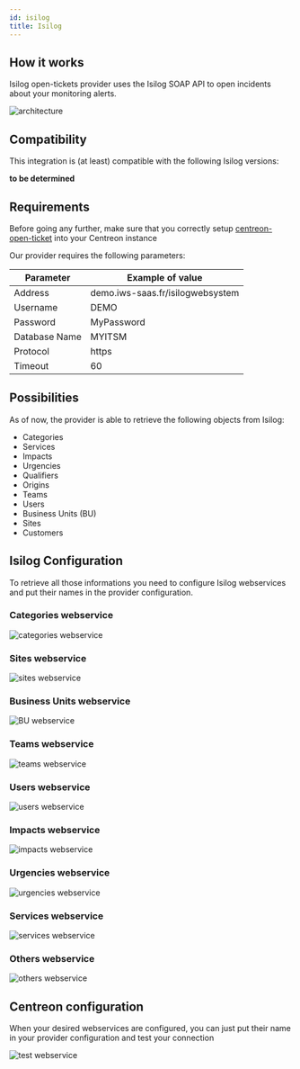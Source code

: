 ```yaml
---
id: isilog
title: Isilog
---
```


## How it works

Isilog open-tickets provider uses the Isilog SOAP API to open incidents about
your monitoring alerts.

![architecture](../../assets/integrations/open-tickets/ot-isilog-architecture.png)

## Compatibility

This integration is (at least) compatible with the following Isilog versions:

**to be determined**

## Requirements

Before going any further, make sure that you correctly setup
[centreon-open-ticket](https://documentation.centreon.com/docs/centreon-open-tickets/en/latest/installation/index.html)
into your Centreon instance

Our provider requires the following parameters:

| Parameter | Example of value                                |
| --------- | ----------------------------------------------- |
| Address   | demo.iws-saas.fr/isilogwebsystem                |
| Username  | DEMO                                            |
| Password  | MyPassword                                      |
| Database Name | MYITSM                                      |
| Protocol  | https                                           |
| Timeout   | 60                                              |

## Possibilities

As of now, the provider is able to retrieve the following objects from Isilog:

  - Categories
  - Services
  - Impacts
  - Urgencies
  - Qualifiers
  - Origins
  - Teams
  - Users
  - Business Units (BU)
  - Sites
  - Customers

## Isilog Configuration

To retrieve all those informations you need to configure Isilog webservices and put their names in the provider configuration.

### Categories webservice

![categories webservice](../../assets/integrations/open-tickets/ot-isilog/ot-isilog-webservice-categories.gif)

### Sites webservice

![sites webservice](../../assets/integrations/open-tickets/ot-isilog/ot-isilog-webservice-sites.gif)

### Business Units webservice

![BU webservice](../../assets/integrations/open-tickets/ot-isilog/ot-isilog-webservice-bu.gif)

### Teams webservice

![teams webservice](../../assets/integrations/open-tickets/ot-isilog/ot-isilog-webservice-teams.gif)

### Users webservice

![users webservice](../../assets/integrations/open-tickets/ot-isilog/ot-isilog-webservice-users.gif)

### Impacts webservice

![impacts webservice](../../assets/integrations/open-tickets/ot-isilog/ot-isilog-webservice-impacts.gif)

### Urgencies webservice

![urgencies webservice](../../assets/integrations/open-tickets/ot-isilog/ot-isilog-webservice-urgencies.gif)

### Services webservice

![services webservice](../../assets/integrations/open-tickets/ot-isilog/ot-isilog-webservice-services.gif)

### Others webservice

![others webservice](../../assets/integrations/open-tickets/ot-isilog/ot-isilog-webservice-others.gif)

## Centreon configuration

When your desired webservices are configured, you can just put their name in your provider configuration and test your connection

![test webservice](../../assets/integrations/open-tickets/ot-isilog/ot-isilog-webservice-test.png)

